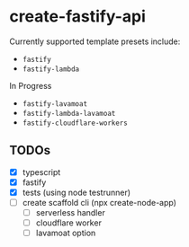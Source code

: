 # create-fastify-api
Currently supported template presets include:

- `fastify`
- `fastify-lambda`

In Progress
- `fastify-lavamoat`
- `fastify-lambda-lavamoat`
- `fastify-cloudflare-workers`


## TODOs
- [x] typescript
- [x] fastify
- [x] tests (using node testrunner)
- [ ] create scaffold cli (npx create-node-app)
  - [ ] serverless handler
  - [ ] cloudflare worker
  - [ ] lavamoat option
